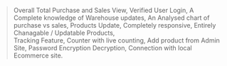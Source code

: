 >Overall Total Purchase and Sales View,
>Verified User Login,
>A Complete knowledge of Warehouse updates,
>An Analysed chart of purchase vs sales,
>Products Update,
>Completely responsive,
>Entirely Chanagable / Updatable Products,  
>Tracking Feature,
>Counter with live counting,
>Add product from Admin Site,
>Password Encryption Decryption,
>Connection with local Ecommerce site.
